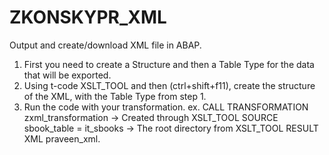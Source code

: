 # ZKONSKYPR_XML

Output and create/download XML file in ABAP.

1. First you need to create a Structure and then a Table Type for the data that will be exported.
2. Using t-code XSLT_TOOL and then (ctrl+shift+f11), create the structure of the XML, with the Table Type from step 1.
3. Run the code with your transformation.
ex. 
CALL TRANSFORMATION zxml_transformation -> Created through XSLT_TOOL
  SOURCE sbook_table = it_sbooks -> The root directory from XSLT_TOOL
  RESULT XML praveen_xml.
